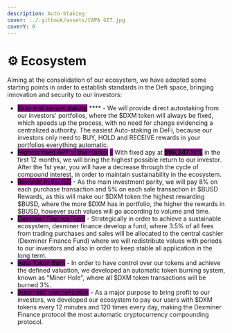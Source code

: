 ```yaml
---
description: Auto-Staking
cover: ../.gitbook/assets/CAPA GIT.jpg
coverY: 0
---
```


# ⚙ Ecosystem



Aiming at the consolidation of our ecosystem, we have adopted some starting points in order to establish standards in the Defi space, bringing innovation and security to our investors:

* <mark style="background-color:purple;">Easy and secure staking</mark> **** - We will provide direct autostaking from our investors' portfolios, where the $DXM token will always be fixed, which speeds up the process, with no need for change evidencing a centralized authority. The easiest Auto-staking in DeFi, because our investors only need to BUY, HOLD and RECEIVE rewards in your portfolios everything automatic.
* <mark style="background-color:purple;">Highest fixed APY in the market</mark> <mark style="background-color:purple;"></mark><mark style="background-color:purple;">**-**</mark> With fixed apy at <mark style="background-color:purple;">**596,247.10%**</mark> in the first 12 months, we will bring the highest possible return to our investor. After the 1st year, you will have a decrease through the cycle of compound interest, in order to maintain sustainability in the ecosystem.
* <mark style="background-color:purple;">Rewards in $BUSD</mark> - As the main investment parity, we will pay 8% on each purchase transaction and 5% on each sale transaction in $BUSD Rewards, as this will make our $DXM token the highest rewarding $BUSD, where the more $DXM has in portfolio, the higher the rewards in $BUSD, however such values will go according to volume and time.
* <mark style="background-color:purple;">Dexminer Finance Fund</mark> - Strategically in order to achieve a sustainable ecosystem, dexminer finance develop a fund, where 3.5% of all fees from trading purchases and sales will be allocated to the central cashier (Dexminer Finance Fund) where we will redistribute values with periods to our investors and also in order to keep stable all application in the long term.
* <mark style="background-color:purple;">Auto Token Burn</mark> - In order to have control over our tokens and achieve the defined valuation, we developed an automatic token burning system, known as "Miner Hole", where all $DXM token transactions will be burned 3%.
* <mark style="background-color:purple;">Automatic compensation</mark> - As a major purpose to bring profit to our investors, we developed our ecosystem to pay our users with $DXM tokens every 12 minutes and 120 times every day, making the Dexminer Finance protocol the most automatic cryptocurrency compounding protocol.
